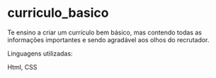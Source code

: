 # curriculo_basico
Te ensino a criar um currículo bem básico, mas contendo todas as informações importantes e sendo agradável aos olhos do recrutador.

Linguagens utilizadas:

Html, CSS
